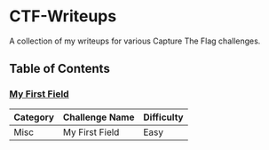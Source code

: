 # CTF-Writeups

A collection of my writeups for various Capture The Flag challenges.

## Table of Contents

### [My First Field](https://github.com/GarnettJZ/CTF-Writeups/blob/9d1bec5f95732caf53b7034f401c5c669522ffdf/MyFirstField_CORNCTF.md)
| Category | Challenge Name | Difficulty |
|---|---|---|
| Misc | My First Field | Easy |
